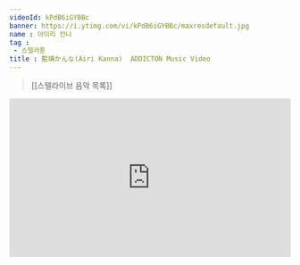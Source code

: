 ```yaml
---
videoId: kPdB6iGYBBc
banner: https://i.ytimg.com/vi/kPdB6iGYBBc/maxresdefault.jpg
name : 아이리 칸나
tag : 
 - 스텔라툰
title : 藍璃かんな(Airi Kanna)  ADDICTON Music Video
---
```

> [[스텔라이브 음악 목록]]
<div style="position:relative;width:100%;padding-bottom:56.25%"><iframe style="width:100%;height:100%; position:absolute"  src="https://www.youtube.com/embed/kPdB6iGYBBc"  frameborder="0" allow="accelerometer; autoplay; clipboard-write; encrypted-media; gyroscope; picture-in-picture; web-share" allowfullscreen></iframe></div>